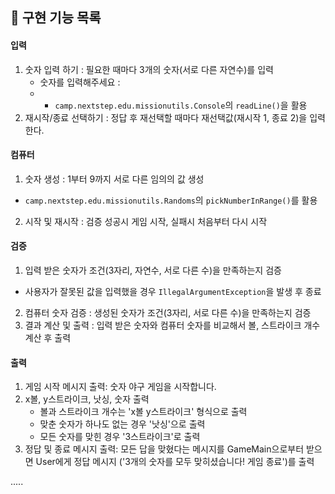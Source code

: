 ## 🚀 구현 기능 목록

#### 입력
1. 숫자 입력 하기 : 필요한 때마다 3개의 숫자(서로 다른 자연수)를 입력
   - 숫자를 입력해주세요 : 
   - - `camp.nextstep.edu.missionutils.Console`의 `readLine()`을 활용
2. 재시작/종료 선택하기 : 정답 후 재선택할 때마다 재선택값(재시작 1, 종료 2)을 입력한다.

#### 컴퓨터
1. 숫자 생성 : 1부터 9까지 서로 다른 임의의 값 생성
- `camp.nextstep.edu.missionutils.Randoms`의 `pickNumberInRange()`를 활용
2. 시작 및 재시작 : 검증 성공시 게임 시작, 실패시 처음부터 다시 시작


#### 검증
1. 입력 받은 숫자가 조건(3자리, 자연수, 서로 다른 수)을 만족하는지 검증
- 사용자가 잘못된 값을 입력했을 경우 `IllegalArgumentException`을 발생 후 종료
2. 컴퓨터 숫자 검증 : 생성된 숫자가 조건(3자리, 서로 다른 수)을 만족하는지 검증
3. 결과 계산 및 출력 : 입력 받은 숫자와 컴퓨터 숫자를 비교해서 볼, 스트라이크 개수 계산 후 출력

#### 출력
1. 게임 시작 메시지 출력: 숫자 야구 게임을 시작합니다.
2. x볼, y스트라이크, 낫싱, 숫자 출력
   - 볼과 스트라이크 개수는 'x볼 y스트라이크' 형식으로 출력
   - 맞춘 숫자가 하나도 없는 경우 '낫싱'으로 출력
   - 모든 숫자를 맞힌 경우 '3스트라이크'로 출력
3. 정답 및 종료 메시지 출력: 모든 답을 맞혔다는 메시지를 GameMain으로부터 받으면 User에게 정답 메시지
   ('3개의 숫자를 모두 맞히셨습니다! 게임 종료')를 출력

.....